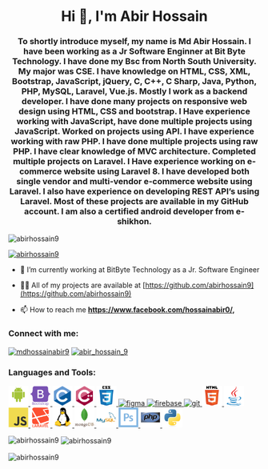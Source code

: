 <h1 align="center">Hi 👋, I'm Abir Hossain</h1>
<h3 align="center">To shortly introduce myself, my name is Md Abir Hossain. I have been working as a Jr Software Enginner at Bit Byte Technology. I have done my Bsc from North South University. My major was CSE. I have knowledge on HTML, CSS, XML, Bootstrap, JavaScript, jQuery, C, C++, C Sharp, Java, Python, PHP, MySQL, Laravel, Vue.js. Mostly I work as a backend developer. I have done many projects on responsive web design using HTML, CSS and bootstrap. I Have experience working with JavaScript, have done multiple projects using JavaScript. Worked on projects using API. I have experience working with raw PHP. I have done multiple projects using raw PHP. I have clear knowledge of MVC architecture. Completed multiple projects on Laravel. I Have experience working on e-commerce website using Laravel 8. I have developed both single vendor and multi-vendor e-commerce website using Laravel. I also have experience on developing REST API’s using Laravel. Most of these projects are available in my GitHub account. I am also a certified android developer from e-shikhon.</h3>

<p align="left"> <img src="https://komarev.com/ghpvc/?username=abirhossain9&label=Profile%20views&color=0e75b6&style=flat" alt="abirhossain9" /> </p>

<p align="left"> <a href="https://github.com/ryo-ma/github-profile-trophy"><img src="https://github-profile-trophy.vercel.app/?username=abirhossain9" alt="abirhossain9" /></a> </p>

- 🔭 I’m currently working at BitByte Technology as a Jr. Software Engineer

- 👨‍💻 All of my projects are available at [https://github.com/abirhossain9](https://github.com/abirhossain9)

- 📫 How to reach me **https://www.facebook.com/hossainabir0/,**

<h3 align="left">Connect with me:</h3>
<p align="left">
<a href="https://linkedin.com/in/mdhossainabir9" target="blank"><img align="center" src="https://raw.githubusercontent.com/rahuldkjain/github-profile-readme-generator/master/src/images/icons/Social/linked-in-alt.svg" alt="mdhossainabir9" height="30" width="40" /></a>
<a href="https://instagram.com/abir_hossain_9" target="blank"><img align="center" src="https://raw.githubusercontent.com/rahuldkjain/github-profile-readme-generator/master/src/images/icons/Social/instagram.svg" alt="abir_hossain_9" height="30" width="40" /></a>
</p>

<h3 align="left">Languages and Tools:</h3>
<p align="left"> <a href="https://developer.android.com" target="_blank"> <img src="https://raw.githubusercontent.com/devicons/devicon/master/icons/android/android-original-wordmark.svg" alt="android" width="40" height="40"/> </a> <a href="https://getbootstrap.com" target="_blank"> <img src="https://raw.githubusercontent.com/devicons/devicon/master/icons/bootstrap/bootstrap-plain-wordmark.svg" alt="bootstrap" width="40" height="40"/> </a> <a href="https://www.cprogramming.com/" target="_blank"> <img src="https://raw.githubusercontent.com/devicons/devicon/master/icons/c/c-original.svg" alt="c" width="40" height="40"/> </a> <a href="https://www.w3schools.com/cpp/" target="_blank"> <img src="https://raw.githubusercontent.com/devicons/devicon/master/icons/cplusplus/cplusplus-original.svg" alt="cplusplus" width="40" height="40"/> </a> <a href="https://www.w3schools.com/css/" target="_blank"> <img src="https://raw.githubusercontent.com/devicons/devicon/master/icons/css3/css3-original-wordmark.svg" alt="css3" width="40" height="40"/> </a> <a href="https://www.figma.com/" target="_blank"> <img src="https://www.vectorlogo.zone/logos/figma/figma-icon.svg" alt="figma" width="40" height="40"/> </a> <a href="https://firebase.google.com/" target="_blank"> <img src="https://www.vectorlogo.zone/logos/firebase/firebase-icon.svg" alt="firebase" width="40" height="40"/> </a> <a href="https://git-scm.com/" target="_blank"> <img src="https://www.vectorlogo.zone/logos/git-scm/git-scm-icon.svg" alt="git" width="40" height="40"/> </a> <a href="https://www.w3.org/html/" target="_blank"> <img src="https://raw.githubusercontent.com/devicons/devicon/master/icons/html5/html5-original-wordmark.svg" alt="html5" width="40" height="40"/> </a> <a href="https://www.java.com" target="_blank"> <img src="https://raw.githubusercontent.com/devicons/devicon/master/icons/java/java-original.svg" alt="java" width="40" height="40"/> </a> <a href="https://developer.mozilla.org/en-US/docs/Web/JavaScript" target="_blank"> <img src="https://raw.githubusercontent.com/devicons/devicon/master/icons/javascript/javascript-original.svg" alt="javascript" width="40" height="40"/> </a> <a href="https://laravel.com/" target="_blank"> <img src="https://raw.githubusercontent.com/devicons/devicon/master/icons/laravel/laravel-plain-wordmark.svg" alt="laravel" width="40" height="40"/> </a> <a href="https://www.linux.org/" target="_blank"> <img src="https://raw.githubusercontent.com/devicons/devicon/master/icons/linux/linux-original.svg" alt="linux" width="40" height="40"/> </a> <a href="https://www.mongodb.com/" target="_blank"> <img src="https://raw.githubusercontent.com/devicons/devicon/master/icons/mongodb/mongodb-original-wordmark.svg" alt="mongodb" width="40" height="40"/> </a> <a href="https://www.mysql.com/" target="_blank"> <img src="https://raw.githubusercontent.com/devicons/devicon/master/icons/mysql/mysql-original-wordmark.svg" alt="mysql" width="40" height="40"/> </a> <a href="https://www.photoshop.com/en" target="_blank"> <img src="https://raw.githubusercontent.com/devicons/devicon/master/icons/photoshop/photoshop-line.svg" alt="photoshop" width="40" height="40"/> </a> <a href="https://www.php.net" target="_blank"> <img src="https://raw.githubusercontent.com/devicons/devicon/master/icons/php/php-original.svg" alt="php" width="40" height="40"/> </a> <a href="https://www.python.org" target="_blank"> <img src="https://raw.githubusercontent.com/devicons/devicon/master/icons/python/python-original.svg" alt="python" width="40" height="40"/> </a> </p>

<p><img align="left" src="https://github-readme-stats.vercel.app/api/top-langs?username=abirhossain9&show_icons=true&locale=en&layout=compact" alt="abirhossain9" /></p>

<p>&nbsp;<img align="center" src="https://github-readme-stats.vercel.app/api?username=abirhossain9&show_icons=true&locale=en" alt="abirhossain9" /></p>

<p><img align="center" src="https://github-readme-streak-stats.herokuapp.com/?user=abirhossain9&" alt="abirhossain9" /></p>

